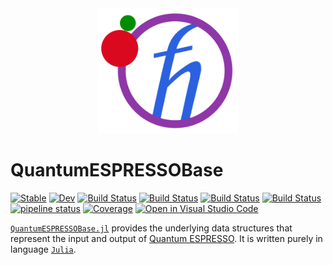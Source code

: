 <div align="center">
  <img src="./docs/src/assets/logo.png" height="200"><br>
</div>

# QuantumESPRESSOBase

[![Stable](https://img.shields.io/badge/docs-stable-blue.svg)](https://MineralsCloud.github.io/QuantumESPRESSOBase.jl/stable)
[![Dev](https://img.shields.io/badge/docs-dev-blue.svg)](https://MineralsCloud.github.io/QuantumESPRESSOBase.jl/dev)
[![Build Status](https://github.com/MineralsCloud/QuantumESPRESSOBase.jl/workflows/CI/badge.svg)](https://github.com/MineralsCloud/QuantumESPRESSOBase.jl/actions)
[![Build Status](https://ci.appveyor.com/api/projects/status/github/MineralsCloud/QuantumESPRESSOBase.jl?svg=true)](https://ci.appveyor.com/project/singularitti/QuantumESPRESSOBase-jl)
[![Build Status](https://cloud.drone.io/api/badges/MineralsCloud/QuantumESPRESSOBase.jl/status.svg)](https://cloud.drone.io/MineralsCloud/QuantumESPRESSOBase.jl)
[![Build Status](https://api.cirrus-ci.com/github/MineralsCloud/QuantumESPRESSOBase.jl.svg)](https://cirrus-ci.com/github/MineralsCloud/QuantumESPRESSOBase.jl)
[![pipeline status](https://gitlab.com/singularitti/QuantumESPRESSOBase.jl/badges/master/pipeline.svg)](https://gitlab.com/singularitti/QuantumESPRESSOBase.jl/-/pipelines)
[![Coverage](https://codecov.io/gh/MineralsCloud/QuantumESPRESSOBase.jl/branch/master/graph/badge.svg)](https://codecov.io/gh/MineralsCloud/QuantumESPRESSOBase.jl)
[![Open in Visual Studio Code](https://open.vscode.dev/badges/open-in-vscode.svg)](https://open.vscode.dev/organization/repository)

[`QuantumESPRESSOBase.jl`](https://github.com/MineralsCloud/QuantumESPRESSOBase.jl)
provides the underlying data structures that represent the input and output of
[Quantum ESPRESSO](https://www.quantum-espresso.org/). It is written purely in
language [`Julia`](https://julialang.org/).
